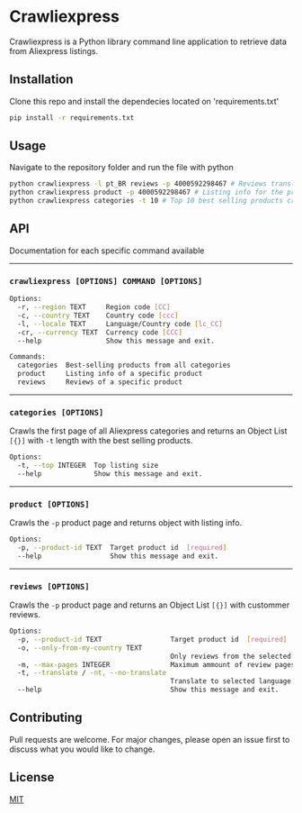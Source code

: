 # Crawliexpress

Crawliexpress is a Python library command line application to retrieve data from Aliexpress listings.

## Installation

Clone this repo and install the dependecies located on 'requirements.txt'

```bash
pip install -r requirements.txt
```

## Usage

Navigate to the repository folder and run the file with python

```bash
python crawliexpress -l pt_BR reviews -p 4000592298467 # Reviews translated to Brazillian Portuguese for the product with the ID '4000592298467'
python crawliexpress product -p 4000592298467 # Listing info for the product with the ID '4000592298467'
python crawliexpress categories -t 10 # Top 10 best selling products crawling all categories
```

## API

Documentation for each specific command available

---

### `crawliexpress [OPTIONS] COMMAND [OPTIONS]`

```bash
Options:
  -r, --region TEXT     Region code [CC]
  -c, --country TEXT    Country code [ccc]
  -l, --locale TEXT     Language/Country code [lc_CC]
  -cr, --currency TEXT  Currency code [CCC]
  --help                Show this message and exit.

Commands:
  categories  Best-selling products from all categories
  product     Listing info of a specific product
  reviews     Reviews of a specific product
```

---

### `categories [OPTIONS]`

Crawls the first page of all Aliexpress categories and returns an Object List `[{}]` with `-t` length with the best selling products.

```bash
Options:
  -t, --top INTEGER  Top listing size
  --help             Show this message and exit.
```

---

### `product [OPTIONS]`

Crawls the `-p` product page and returns object with listing info.

```bash
Options:
  -p, --product-id TEXT  Target product id  [required]
  --help                 Show this message and exit.
```

---

### `reviews [OPTIONS]`

Crawls the `-p` product page and returns an Object List `[{}]` with custommer reviews.

```bash
Options:
  -p, --product-id TEXT                 Target product id  [required]
  -o, --only-from-my-country TEXT
                                        Only reviews from the selected contry
  -m, --max-pages INTEGER               Maximum ammount of review pages
  -t, --translate / -nt, --no-translate
                                        Translate to selected language
  --help                                Show this message and exit.
```

## Contributing

Pull requests are welcome. For major changes, please open an issue first to discuss what you would like to change.

## License

[MIT](./LICENSE)
